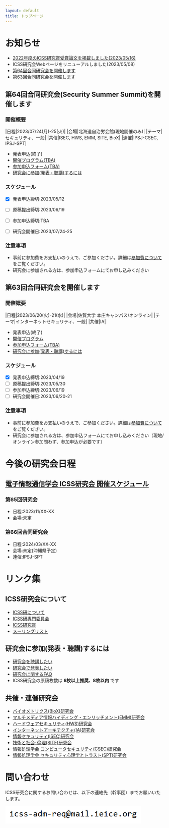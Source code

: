 ```yaml
---
layout: default
title: トップページ
---
```


# お知らせ
- [2022年度のICSS研究賞受賞論文を掲載しました(2023/05/16)](award.html)
- ICSS研究会Webページをリニューアルしました(2023/05/08)
- [第64回合同研究会を開催します](#%E7%AC%AC64%E5%9B%9E%E5%90%88%E5%90%8C%E7%A0%94%E7%A9%B6%E4%BC%9Asecurity-summer-summit%E3%82%92%E9%96%8B%E5%82%AC%E3%81%97%E3%81%BE%E3%81%99)
- [第63回合同研究会を開催します](#%E7%AC%AC63%E5%9B%9E%E5%90%88%E5%90%8C%E7%A0%94%E7%A9%B6%E4%BC%9A%E3%82%92%E9%96%8B%E5%82%AC%E3%81%97%E3%81%BE%E3%81%99)

## 第64回合同研究会(Security Summer Summit)を開催します

### 開催概要

|日程|2023/07/24(月)-25(火)|
|会場|北海道自治労会館(現地開催のみ)|
|テーマ|セキュリティ、一般|
|共催|ISEC, HWS, EMM, SITE, BioX|
|連催|IPSJ-CSEC, IPSJ-SPT|

- 発表申込(終了)
- [開催プログラム(TBA)]()
- [参加申込フォーム(TBA)]()
- [研究会に参加(発表・聴講)するには](#%E7%A0%94%E7%A9%B6%E4%BC%9A%E3%81%AB%E5%8F%82%E5%8A%A0%E7%99%BA%E8%A1%A8%E8%81%B4%E8%AC%9B%E3%81%99%E3%82%8B%E3%81%AB%E3%81%AF)

### スケジュール
- [x] 発表申込締切:2023/05/12
- [ ] 原稿提出締切:2023/06/19
- [ ] 参加申込締切:TBA
- [ ] 研究会開催日:2023/07/24-25


### 注意事項
- 事前に参加費をお支払いのうえで、ご参加ください。詳細は[参加費について](https://ken.ieice.org/ken/user/index.php?cmd=participation&tgs_regid=3d8f0b8b4c5b42e831838e7283fce5e7f479a15b0c31f5a6ce5e9a4a2cd4c966)をご覧ください。
- 研究会に参加される方は、参加申込フォームにてお申し込みください



## 第63回合同研究会を開催します

### 開催概要

|日程|2023/06/20(火)-21(水)|
|会場|佐賀大学 本庄キャンパス/オンライン|
|テーマ|インターネットセキュリティ、一般|
|共催|IA|

- 発表申込(終了)
- [開催プログラム](https://ken.ieice.org/ken/program/index.php?tgs_regid=58f8ecb0eeaad4eacaba3d2d8b7acd75963042fceac1dcae650e83b1909921ac&tgid=IEICE-ICSS)
- [参加申込フォーム(TBA)]()
- [研究会に参加(発表・聴講)するには](#%E7%A0%94%E7%A9%B6%E4%BC%9A%E3%81%AB%E5%8F%82%E5%8A%A0%E7%99%BA%E8%A1%A8%E8%81%B4%E8%AC%9B%E3%81%99%E3%82%8B%E3%81%AB%E3%81%AF)

### スケジュール
- [x] 発表申込締切:2023/04/19
- [ ] 原稿提出締切:2023/05/30
- [ ] 参加申込締切:2023/06/19
- [ ] 研究会開催日:2023/06/20-21

### 注意事項
- 事前に参加費をお支払いのうえで、ご参加ください。詳細は[参加費について](https://ken.ieice.org/ken/user/index.php?cmd=participation&tgs_regid=58f8ecb0eeaad4eacaba3d2d8b7acd75963042fceac1dcae650e83b1909921ac)をご覧ください。
- 研究会に参加される方は、参加申込フォームにてお申し込みください（現地/オンライン参加問わず、参加申込が必要です）

# 今後の研究会日程

## [電子情報通信学会 ICSS研究会 開催スケジュール](https://www.ieice.org/ken/program/index.php?tgid=ICSS)

### 第65回研究会
- 日程:2023/11/XX-XX
- 会場:未定

### 第66回合同研究会
- 日程:2024/03/XX-XX
- 会場:未定(沖縄県予定)
- 連催:IPSJ-SPT


# リンク集
## ICSS研究会について
- [ICSS研について](about.html)
- [ICSS研専門委員会](committee.html)
- [ICSS研究賞](award.html)
- [メーリングリスト](ml.html)

## 研究会に参加(発表・聴講)するには
- [研究会を聴講したい](https://www.ieice.org/jpn_r/event/kenkyukai/index.html?id=choko)
- [研究会で発表したい](https://www.ieice.org/jpn_r/event/kenkyukai/index.html?id=happyo)
- [研究会に関するFAQ](https://www.ieice.org/jpn_r/faq/kenkyuukai.html)
- ICSS研究会の原稿枚数は **6枚以上推奨、8枚以内** です

## 共催・連催研究会
- [バイオメトリクス(BioX)研究会](https://www.ieice.org/~biox/)
- [マルチメディア情報ハイディング・エンリッチメント(EMM)研究会](https://www.ieice.org/iss/emm/)
- [ハードウェアセキュリティ(HWS)研究会](https://www.ieice.org/~hws/top)
- [インターネットアーキテクチャ(IA)研究会](https://www.ieice.org/cs/ia/jpn/doku.php)
- [情報セキュリティ(ISEC)研究会](https://www.ieice.org/~isec/)
- [技術と社会･倫理(SITE)研究会](https://www.ieice.org/~site/)
- [情報処理学会 コンピュータセキュリティ(CSEC)研究会](https://www.iwsec.org/csec/)
- [情報処理学会 セキュリティ心理学とトラスト(SPT)研究会](https://www.iwsec.org/spt/)


# 問い合わせ
ICSS研究会に関するお問い合わせは、以下の連絡先（幹事団）までお願いいたします。

![幹事団](d.PNG)
